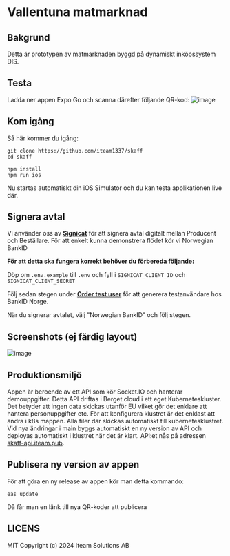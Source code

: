 # Vallentuna matmarknad

## Bakgrund

Detta är prototypen av matmarknaden byggd på dynamiskt inköpssystem DIS.

## Testa

Ladda ner appen Expo Go och scanna därefter följande QR-kod:
![image](https://github.com/user-attachments/assets/da7c310d-6c61-4104-a193-c21ce98fcae6)

## Kom igång

Så här kommer du igång:

    git clone https://github.com/iteam1337/skaff
    cd skaff

    npm install
    npm run ios

Nu startas automatiskt din iOS Simulator och du kan testa applikationen live där.

## Signera avtal

Vi använder oss av [**Signicat**](https://developer.signicat.com/) för att signera avtal digitalt mellan Producent och Beställare. För att enkelt kunna demonstrera flödet kör vi Norwegian BankID

**För att detta ska fungera korrekt behöver du förbereda följande:**

Döp om `.env.example` till `.env` och fyll i `SIGNICAT_CLIENT_ID` och `SIGNICAT_CLIENT_SECRET`

Följ sedan stegen under [**Order test user**](https://developer.signicat.com/identity-methods/nbid/test/#order-test-user) för att generera testanvändare hos BankID Norge.

När du signerar avtalet, välj "Norwegian BankID" och följ stegen.

## Screenshots (ej färdig layout)

![image](https://user-images.githubusercontent.com/395843/232560646-26c641a6-429d-46cc-8b9d-1ed460c9e119.png)

## Produktionsmiljö

Appen är beroende av ett API som kör Socket.IO och hanterar demouppgifter. Detta API driftas i Berget.cloud i ett eget Kuberneteskluster. Det betyder att ingen data skickas utanför EU vilket gör det enklare att hantera personuppgifter etc. För att konfigurera klustret är det enklast att ändra i k8s mappen. Alla filer där skickas automatiskt till kubernetesklustret. Vid nya ändringar i main byggs automatiskt en ny version av API och deployas automatiskt i klustret när det är klart. API:et nås på adressen <a href="https://skaff-api.iteam.pub">skaff-api.iteam.pub</a>.

## Publisera ny version av appen

För att göra en ny release av appen kör man detta kommando:

    eas update

Då får man en länk till nya QR-koder att publicera

## LICENS

MIT Copyright (c) 2024 Iteam Solutions AB
